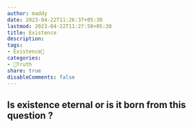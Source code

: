 ```yaml
---
author: maddy
date: 2023-04-22T11:26:37+05:30
lastmod: 2023-04-22T11:27:58+05:30
title: Existence
description: 
tags:
- Existence🌅
categories: 
- 🦢Truth
share: true
disableComments: false
---
```

## Is existence eternal or is it born from this question ?
